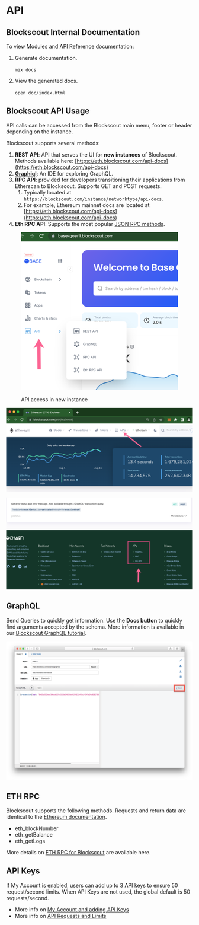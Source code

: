 # API

## Blockscout Internal Documentation

To view Modules and API Reference documentation:

1.  Generate documentation.

    `mix docs`
2.  View the generated docs.

    `open doc/index.html`

## Blockscout API Usage

API calls can be accessed from the Blockscout main menu, footer or header depending on the instance.&#x20;

Blockscout supports several methods:

1. **REST API**: API that serves the UI for **new instances** of Blockscout. Methods available here: [https://eth.blockscout.com/api-docs](https://eth.blockscout.com/api-docs)
2. [**Graphiql**](https://github.com/graphql/graphiql): An IDE for exploring GraphQL.
3. **RPC API**: provided for developers transitioning their applications from Etherscan to Blockscout. Supports GET and POST requests.
   1. Typically located at `https://blockscout.com/instance/networktype/api-docs`.
   2. For example, Ethereum mainnet docs are located at [https://eth.blockscout.com/api-docs](https://eth.blockscout.com/api-docs)
4. **Eth RPC API**: Supports the most popular [JSON RPC methods](https://github.com/ethereum/wiki/wiki/JSON-RPC).



<figure><img src="../../.gitbook/assets/API-menu.png" alt=""><figcaption><p>API access in new instance</p></figcaption></figure>

![APIs in header menu](../../.gitbook/assets/header.png)

![API links in the footer](../../.gitbook/assets/APIs.png)

## GraphQL

Send Queries to quickly get information. Use the **Docs button** to quickly find arguments accepted by the schema. More information is available in our [Blockscout GraphQL tutorial](https://forum.poa.network/t/graphql-in-blockscout/1971).

![Docs button for GraphQL](<../../.gitbook/assets/Screen Shot 2019-10-08 at 10.48.07 AM.png>)

## ETH RPC

Blockscout supports the following methods. Requests and return data are identical to the [Ethereum documentation](https://eth.wiki/json-rpc/API).&#x20;

* eth\_blockNumber
* eth\_getBalance
* eth\_getLogs

More details on [ETH RPC for Blockscout](eth-rpc.md) are available here.

## API Keys

If My Account is enabled, users can add up to 3 API keys to ensure 50 request/second limits. When API Keys are not used, the global default is 50 requests/second.

* More info on [My Account and adding API Keys](../my-account/api-keys.md)
* More info on [API Requests and Limits](requests-and-limits.md)
